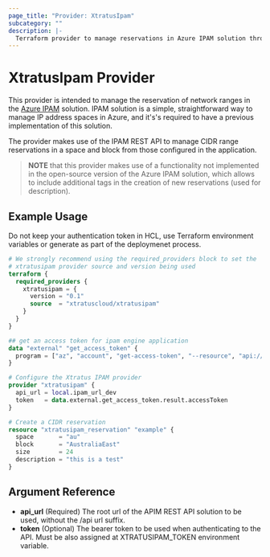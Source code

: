 ```yaml
---
page_title: "Provider: XtratusIpam"
subcategory: ""
description: |-
  Terraform provider to manage reservations in Azure IPAM solution through REST API
---
```


# XtratusIpam Provider
This provider is intended to manage the reservation of network ranges in the [Azure IPAM](https://github.com/Azure/ipam) solution. IPAM solution is a simple, straightforward way to manage IP address spaces in Azure, and it's's required to have a previous implementation of this solution.

The provider makes use of the IPAM REST API to manage CIDR range reservations in a space and block from those configured in the application.

> **NOTE** that this provider makes use of a functionality not implemented in the open-source version of the Azure IPAM solution, which allows to include additional tags in the creation of new reservations (used for description). 

## Example Usage

Do not keep your authentication token in HCL, use Terraform environment variables or generate as part of the deploymenet process.

```terraform
# We strongly recommend using the required_providers block to set the
# xtratusipam provider source and version being used
terraform {
  required_providers {
    xtratusipam = {
      version = "0.1"
      source  = "xtratuscloud/xtratusipam"
    }
  }
}

## get an access token for ipam engine application
data "external" "get_access_token" {
  program = ["az", "account", "get-access-token", "--resource", "api://fb09120f-xxxx-4d82-91d8-xxxxxxxxxxxx"]
}

# Configure the Xtratus IPAM provider
provider "xtratusipam" {
  api_url = local.ipam_url_dev
  token   = data.external.get_access_token.result.accessToken
}

# Create a CIDR reservation
resource "xtratusipam_reservation" "example" {
  space       = "au"
  block       = "AustraliaEast"
  size        = 24
  description = "this is a test"
}
```

## Argument Reference

- **api_url** (Required) The root url of the APIM REST API solution to be used, without the /api url suffix.
- **token** (Optional) The bearer token to be used when authenticating to the API. Must be also assigned at XTRATUSIPAM_TOKEN environment variable.